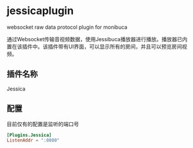 # jessicaplugin
websocket raw data protocol plugin for monibuca

通过Websocket传输音视频数据，使用Jessibuca播放器进行播放。播放器已内置在该插件中。该插件带有UI界面，可以显示所有的房间，并且可以预览房间视频。

## 插件名称

Jessica

## 配置

目前仅有的配置是监听的端口号

```toml
[Plugins.Jessica]
ListenAddr = ":8080"
```